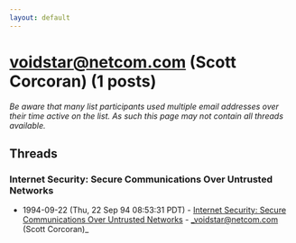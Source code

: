```yaml
---
layout: default
---
```


# voidstar@netcom.com (Scott Corcoran) (1 posts)

_Be aware that many list participants used multiple email addresses over their time active on the list. As such this page may not contain all threads available._

## Threads

### Internet Security: Secure Communications Over Untrusted Networks
+ 1994-09-22 (Thu, 22 Sep 94 08:53:31 PDT) - [Internet Security: Secure Communications Over Untrusted Networks](/archive/1994/09/cd0da68929cda262f7eac8a21f93b910028a52ebeb2c76ca8feeb99590f7725c) - _voidstar@netcom.com (Scott Corcoran)_

